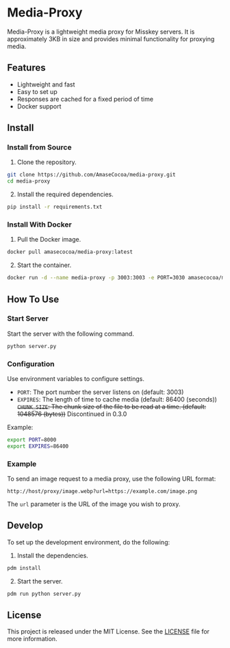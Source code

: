 # Media-Proxy
Media-Proxy is a lightweight media proxy for Misskey servers. It is approximately 3KB in size and provides minimal functionality for proxying media.

## Features

- Lightweight and fast
- Easy to set up
- Responses are cached for a fixed period of time
- Docker support

## Install
### Install from Source 
1. Clone the repository.
```sh
git clone https://github.com/AmaseCocoa/media-proxy.git
cd media-proxy
```

2. Install the required dependencies.
```sh
pip install -r requirements.txt
```

### Install With Docker 

1. Pull the Docker image.
```sh
docker pull amasecocoa/media-proxy:latest
```

2. Start the container.
```sh
docker run -d --name media-proxy -p 3003:3003 -e PORT=3030 amasecocoa/media-proxy:latest
```

## How To Use
### Start Server

Start the server with the following command.

```sh
python server.py
````

### Configuration

Use environment variables to configure settings.

- `PORT`: The port number the server listens on (default: 3003)
- `EXPIRES`: The length of time to cache media (default: 86400 (seconds))
~~`CHUNK_SIZE`: The chunk size of the file to be read at a time. (default: 1048576 (bytes))~~ Discontinued in 0.3.0

Example:

```sh
export PORT=8000
export EXPIRES=86400
```

### Example

To send an image request to a media proxy, use the following URL format:
```
http://host/proxy/image.webp?url=https://example.com/image.png
```

The `url` parameter is the URL of the image you wish to proxy.

## Develop

To set up the development environment, do the following: 

1. Install the dependencies.
```sh
pdm install
``` 

2. Start the server.
```sh
pdm run python server.py
```

## License

This project is released under the MIT License. See the [LICENSE](LICENSE) file for more information.